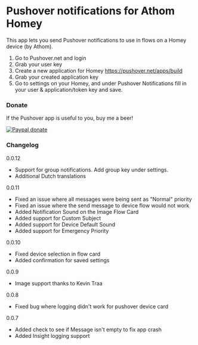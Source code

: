 # Pushover notifications for Athom Homey

This app lets you send Pushover notifications to use in flows on a Homey device (by Athom).

1. Go to Pushover.net and login
2. Grab your user key
3. Create a new application for Homey https://pushover.net/apps/build
4. Grab your created application key
5. Go to settings on your Homey, and under Pushover Notifications fill in your user & application/token key and save.

### Donate
If the Pushover app is useful to you, buy me a beer!

[![Paypal donate][pp-donate-image]][pp-donate-link]

[pp-donate-link]: https://www.paypal.com/cgi-bin/webscr?cmd=_donations&business=D8RA9P824YZ62&lc=NL&item_name=Pushover%2dHomey&currency_code=EUR&bn=PP%2dDonationsBF%3abtn_donateCC_LG%2egif%3aNonHosted
[pp-donate-image]: https://www.paypalobjects.com/en_US/i/btn/btn_donateCC_LG.gif

### Changelog

0.0.12

- Support for group notifications. Add group key under settings.
- Additional Dutch translations

0.0.11

- Fixed an issue where all messages were being sent as "Normal" priority
- Fixed an issue where the send message to device flow would not work
- Added Notification Sound on the Image Flow Card
- Added support for Custom Subject
- Added support for Device Default Sound
- Added support for Emergency Priority

0.0.10

- Fixed device selection in flow card
- Added confirmation for saved settings

0.0.9

- Image support thanks to Kevin Traa

0.0.8

- Fixed bug where logging didn't work for pushover device card

0.0.7

- Added check to see if Message isn't empty to fix app crash
- Added Insight logging support
